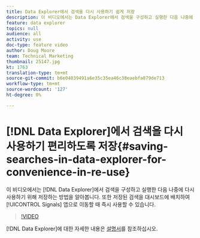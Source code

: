 ```yaml
---
title: Data Explorer에서 검색을 다시 사용하기 쉽게 저장
description: 이 비디오에서는 Data Explorer에서 검색을 구성하고 실행한 다음 나중에 다시 사용하기 위해 저장하는 방법을 알아봅니다. 또한 저장된 검색을 대시보드에 배치하여 신호 앱으로 이동할 때 즉시 사용할 수 있습니다.
feature: data explorer
topics: null
audience: all
activity: use
doc-type: feature video
author: Doug Moore
team: Technical Marketing
thumbnail: 25147.jpg
kt: 1763
translation-type: tm+mt
source-git-commit: b6e04039491a6e35c35ea46c38eaebfa879de713
workflow-type: tm+mt
source-wordcount: '127'
ht-degree: 0%

---
```



# [!DNL Data Explorer]에서 검색을 다시 사용하기 편리하도록 저장{#saving-searches-in-data-explorer-for-convenience-in-re-use}

이 비디오에서는 [!DNL Data Explorer]에서 검색을 구성하고 실행한 다음 나중에 다시 사용하기 위해 저장하는 방법을 알아봅니다. 또한 저장된 검색을 대시보드에 배치하여 [!UICONTROL Signals] 앱으로 이동할 때 즉시 사용할 수 있습니다.

>[!VIDEO](https://video.tv.adobe.com/v/25147/?quality=12)

[!DNL Data Explorer]에 대한 자세한 내용은 [설명서](https://experiencecloud.adobe.com/resources/help/en_US/aam/data-explorer.html)를 참조하십시오.